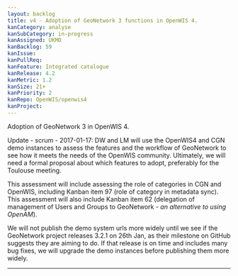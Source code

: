 ```yaml
---
layout: backlog
title: v4 - Adoption of GeoNetwork 3 functions in OpenWIS 4.
kanCategory: analyse
kanSubCategory: in-progress
kanAssigned: UKMO
kanBacklog: 59
kanIssue:
kanPullReq:
kanFeature: Integrated catalogue
kanRelease: 4.2
kanMetric: 1.2
kanSize: 21+
kanPriority: 2
kanRepo: OpenWIS/openwis4
kanProject:
---
```

Adoption of GeoNetwork 3 in OpenWIS 4.

Update - scrum - 2017-01-17: DW and LM will use the OpenWIS4 and CGN demo instances to assess the features and the workflow of GeoNetwork to see how it meets the needs of the OpenWIS community.  Ultimately, we will need a formal proposal about which features to adopt, preferably for the Toulouse meeting.

This assessment will include assessing the role of categories in CGN and OpenWIS, including Kanban item 97 (role of category in metadata sync).  This assessment will also include Kanban item 62 (delegation of management of Users and Groups to GeoNetwork - _an alternative to using OpenAM_).

We will not publish the demo system urls more widely until we see if the GeoNetwork project releases 3.2.1 on 26th Jan, as their milestone on GitHub suggests they are aiming to do.  If that release is on time and includes many bug fixes, we will upgrade the demo instances before publishing them more widely.

---
